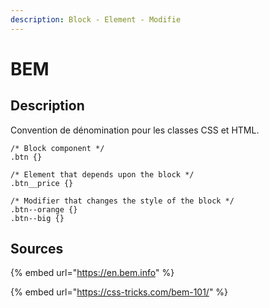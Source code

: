 ```yaml
---
description: Block - Element - Modifie
---
```


# BEM

## Description

Convention de dénomination pour les classes CSS et HTML.

```text
/* Block component */
.btn {}

/* Element that depends upon the block */ 
.btn__price {}

/* Modifier that changes the style of the block */
.btn--orange {} 
.btn--big {}
```





## Sources

{% embed url="https://en.bem.info" %}

{% embed url="https://css-tricks.com/bem-101/" %}







